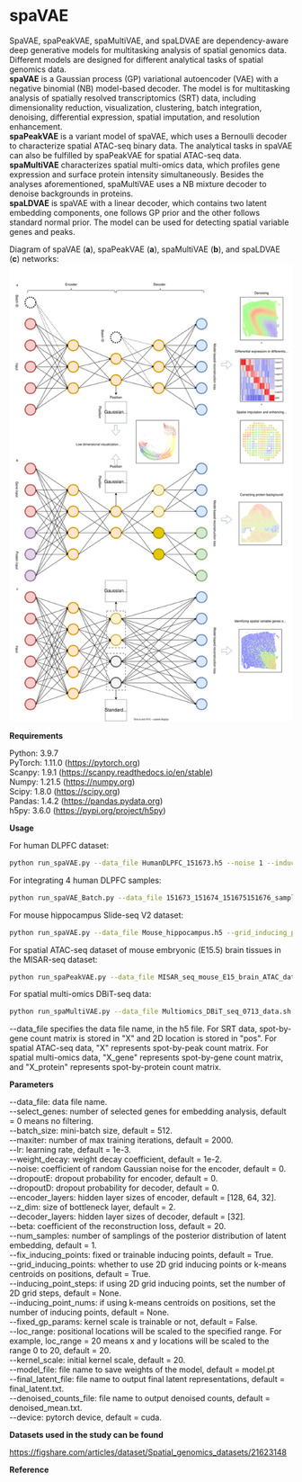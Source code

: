 # spaVAE

SpaVAE, spaPeakVAE, spaMultiVAE, and spaLDVAE are dependency-aware deep generative models for multitasking analysis of spatial genomics data. Different models are designed for different analytical tasks of spatial genomics data.<br/>
**spaVAE** is a Gaussian process (GP) variational autoencoder (VAE) with a negative binomial (NB) model-based decoder. The model is for multitasking analysis of spatially resolved transcriptomics (SRT) data, including dimensionality reduction, visualization, clustering, batch integration, denoising, differential expression, spatial imputation, and  resolution enhancement.<br/>
**spaPeakVAE** is a variant model of spaVAE, which uses a Bernoulli decoder to characterize spatial ATAC-seq binary data. The analytical tasks in spaVAE can also be fulfilled by spaPeakVAE for spatial ATAC-seq data.<br/>
**spaMultiVAE** characterizes spatial multi-omics data, which profiles gene expression and surface protein intensity simultaneously. Besides the analyses aforementioned, spaMultiVAE uses a NB mixture decoder to denoise backgrounds in proteins.<br/>
**spaLDVAE** is spaVAE with a linear decoder, which contains two latent embedding components, one follows GP prior and the other follows standard normal prior. The model can be used for detecting spatial variable genes and peaks. 

Diagram of spaVAE (**a**), spaPeakVAE (**a**), spaMultiVAE (**b**), and spaLDVAE (**c**) networks:
![Model architecture](network.svg)

**Requirements**

Python: 3.9.7<br/>
PyTorch: 1.11.0 (https://pytorch.org)<br/>
Scanpy: 1.9.1 (https://scanpy.readthedocs.io/en/stable)<br/>
Numpy: 1.21.5 (https://numpy.org)<br/>
Scipy: 1.8.0 (https://scipy.org)<br/>
Pandas: 1.4.2 (https://pandas.pydata.org)<br/>
h5py: 3.6.0 (https://pypi.org/project/h5py)<br/>

**Usage**

For human DLPFC dataset:

```sh
python run_spaVAE.py --data_file HumanDLPFC_151673.h5 --noise 1 --inducing_point_steps 6
```

For integrating 4 human DLPFC samples:

```sh
python run_spaVAE_Batch.py --data_file 151673_151674_151675151676_samples_union.h5 --noise 1 --inducing_point_steps 6
```

For mouse hippocampus Slide-seq V2 dataset:

```sh
python run_spaVAE.py --data_file Mouse_hippocampus.h5 --grid_inducing_points False --inducing_point_nums 300
```

For spatial ATAC-seq dataset of mouse embryonic (E15.5) brain tissues in the MISAR-seq dataset:

```sh
python run_spaPeakVAE.py --data_file MISAR_seq_mouse_E15_brain_ATAC_data.h5 --inducing_point_steps 19
```

For spatial multi-omics DBiT-seq data:

```sh
python run_spaMultiVAE.py --data_file Multiomics_DBiT_seq_0713_data.sh --inducing_point_steps 15
```

--data_file specifies the data file name, in the h5 file. For SRT data, spot-by-gene count matrix is stored in "X" and 2D location is stored in "pos". For spatial ATAC-seq data, "X" represents spot-by-peak count matrix. For spatial multi-omics data, "X_gene" represents spot-by-gene count matrix, and "X_protein" represents spot-by-protein count matrix.

**Parameters**

--data_file: data file name.<br/>
--select_genes: number of selected genes for embedding analysis, default = 0 means no filtering.<br/>
--batch_size: mini-batch size, default = 512.<br/>
--maxiter: number of max training iterations, default = 2000.<br/>
--lr: learning rate, default = 1e-3.<br/>
--weight_decay: weight decay coefficient, default = 1e-2.<br/>
--noise: coefficient of random Gaussian noise for the encoder, default = 0.<br/>
--dropoutE: dropout probability for encoder, default = 0.<br/>
--dropoutD: dropout probability for decoder, default = 0.<br/>
--encoder_layers: hidden layer sizes of encoder, default = [128, 64, 32].<br/>
--z_dim: size of bottleneck layer, default = 2.<br/>
--decoder_layers: hidden layer sizes of decoder, default = [32].<br/>
--beta: coefficient of the reconstruction loss, default = 20.<br/>
--num_samples: number of samplings of the posterior distribution of latent embedding, default = 1.<br/>
--fix_inducing_points: fixed or trainable inducing points, default = True.<br/>
--grid_inducing_points: whether to use 2D grid inducing points or k-means centroids on positions, default = True.<br/>
--inducing_point_steps: if using 2D grid inducing points, set the number of 2D grid steps, default = None.<br/>
--inducing_point_nums: if using k-means centroids on positions, set the number of inducing points, default = None.<br/>
--fixed_gp_params: kernel scale is trainable or not, default = False.<br/>
--loc_range: positional locations will be scaled to the specified range. For example, loc_range = 20 means x and y locations will be scaled to the range 0 to 20, default = 20.<br/>
--kernel_scale: initial kernel scale, default = 20.<br/>
--model_file: file name to save weights of the model, default = model.pt<br/>
--final_latent_file: file name to output final latent representations, default = final_latent.txt.<br/>
--denoised_counts_file: file name to output denoised counts, default = denoised_mean.txt.<br/>
--device: pytorch device, default = cuda.<br/>

**Datasets used in the study can be found**

https://figshare.com/articles/dataset/Spatial_genomics_datasets/21623148

**Reference**
